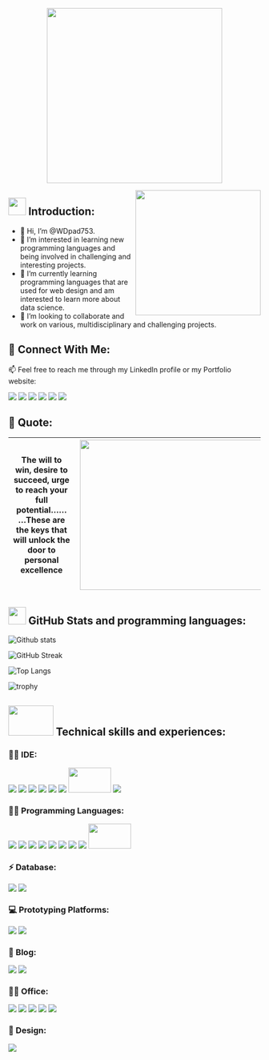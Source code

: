 <p align="center">
  <img height="350" src="https://user-images.githubusercontent.com/66917039/197783648-0cca2751-5b73-41ec-8b12-1b0e3bfd5573.gif">
</p>


<img align="right" width="250" height="250" src="https://static.wixstatic.com/media/69e010_8487b18c01744d67b7538514b00252f3~mv2.gif"></a>


## <img width="35" height="35" src="https://raw.githubusercontent.com/nixin72/nixin72/master/wave.gif"> Introduction:
- 👋 Hi, I’m @WDpad753.
- 👀 I’m interested in learning new programming languages and being involved in challenging and interesting projects.
- 🌱 I’m currently learning programming languages that are used for web design and am interested to learn more about data science.
- 💞️ I’m looking to collaborate and work on various, multidisciplinary and challenging projects.

## 🔗 Connect With Me:
📫 Feel free to reach me through my LinkedIn profile or my Portfolio website:

<a href="https://medium.com/@MMA611"><img src="https://img.shields.io/badge/Medium-12100E?style=for-the-badge&logo=medium&logoColor=white"></a> 
<a href="https://uk.linkedin.com/in/mohamed-mohamed-ahmed-b711a7127"><img src="https://img.shields.io/badge/LinkedIn-0077B5?style=for-the-badge&logo=linkedin&logoColor=white"></a> 
<a href="https://mmaengtech.wixsite.com/mmaengtech"><img src="https://img.shields.io/badge/Portfolio-%23000000.svg?style=for-the-badge&logo=firefox&logoColor=#FF7139"></a> 
<a href="https://www.kaggle.com/mma115"><img src="https://img.shields.io/badge/Kaggle-20BEFF?style=for-the-badge&logo=Kaggle&logoColor=white"></a>
<a href="https://www.kaggle.com/mma115"><img src="https://img.shields.io/badge/Kaggle-20BEFF?style=for-the-badge&logo=Kaggle&logoColor=white"></a>
<a href="https://surrey.academia.edu/MohamedMohamedAhmed"><img src="https://img.shields.io/badge/Academia-fff?style=for-the-badge&logo=academia&logoColor=black"></a>


## 💭 Quote:
| The will to win, desire to succeed, urge to reach your full potential………These are the keys that will unlock the door to personal excellence | <img align="right" width="1270" height="300" src="https://user-images.githubusercontent.com/66917039/193830489-d537d305-5275-4c0a-bd45-f0eb156109ce.png">  |
|:---:|:---:|

## <img width="35" height="35" src="https://user-images.githubusercontent.com/66917039/199515825-9e7358dd-63ad-46cf-abaa-a7fc6009416d.png"> GitHub Stats and programming languages:
![Github stats](https://github-readme-stats.vercel.app/api?username=WDpad753&theme=gradient&show_icons=true&count_private=true)

![GitHub Streak](https://streak-stats.demolab.com/?user=WDpad753)

![Top Langs](https://github-readme-stats.vercel.app/api/top-langs/?username=WDpad753&layout=compact)

![trophy](https://github-profile-trophy.vercel.app/?username=WDpad753&theme=discord)

## <img width="90" height="60" src="https://user-images.githubusercontent.com/66917039/199518739-15cb0cb2-f621-4d55-abd8-5975fbe57191.gif"> Technical skills and experiences:

### 👨‍💻 IDE:
<img src="https://img.shields.io/badge/apache%20netbeans-1B6AC6?style=for-the-badge&logo=apache%20netbeans%20IDE&logoColor=white">
<img src="https://img.shields.io/badge/Arduino_IDE-00979D?style=for-the-badge&logo=arduino&logoColor=white">
<img src="https://img.shields.io/badge/PyCharm-000000.svg?&style=for-the-badge&logo=PyCharm&logoColor=white">
<img src="https://img.shields.io/badge/Spyder%20Ide-FF0000?style=for-the-badge&logo=spyder%20ide&logoColor=white">
<img src="https://img.shields.io/badge/Dev C++-00599?style=for-the-badge&logo=c&logoColor=white">
<img src="https://img.shields.io/badge/LabVIEW-FFDB00.svg?style=for-the-badge&logo=LabVIEW&logoColor=black">
<img width="85" height="50" src="https://user-images.githubusercontent.com/66917039/199511700-f34398b5-d703-420e-9071-4cd46177ee88.png">
<img src="https://img.shields.io/badge/Visual_Studio-5C2D91?style=for-the-badge&logo=visual%20studio&logoColor=white">

### 👨‍💻 Programming Languages:
<img src="https://img.shields.io/badge/C-00599C?style=for-the-badge&logo=c&logoColor=white">
<img src="https://img.shields.io/badge/HTML5-E34F26?style=for-the-badge&logo=html5&logoColor=white">
<img src="https://img.shields.io/badge/JavaScript-323330?style=for-the-badge&logo=javascript&logoColor=F7DF1E">
<img src="https://img.shields.io/badge/Python-FFD43B?style=for-the-badge&logo=python&logoColor=blue">
<img src="https://img.shields.io/badge/Java-ED8B00?style=for-the-badge&logo=java&logoColor=white">
<img src="https://img.shields.io/badge/LabVIEW-FFDB00.svg?style=for-the-badge&logo=LabVIEW&logoColor=black">
<img src="https://img.shields.io/badge/php-%23777BB4.svg?&logo=php&logoColor=white">
<img src="https://custom-icon-badges.demolab.com/badge/C%23-%23239120.svg?logo=cshrp&logoColor=white">
<img width="85" height="50" src="https://user-images.githubusercontent.com/66917039/199511700-f34398b5-d703-420e-9071-4cd46177ee88.png">

### ⚡ Database:
<img src="https://img.shields.io/badge/MySQL-005C84?style=for-the-badge&logo=mysql&logoColor=white">
<img src="https://img.shields.io/badge/Microsoft%20SQL%20Server-CC2927?style=for-the-badge&logo=microsoft%20sql%20server&logoColor=white">

### 💻 Prototyping Platforms:
<img src="https://img.shields.io/badge/Arduino-00979D?style=for-the-badge&logo=Arduino&logoColor=white">
<img src="https://img.shields.io/badge/Raspberry%20Pi-A22846?style=for-the-badge&logo=Raspberry%20Pi&logoColor=white">

### 📝 Blog:
<img src="https://img.shields.io/badge/Medium-12100E?style=for-the-badge&logo=medium&logoColor=white">
<img src="https://img.shields.io/badge/Wix-000?style=for-the-badge&logo=wix&logoColor=white">

### 👨‍💻 Office:
<img src="https://img.shields.io/badge/LibreOffice-18A303?style=for-the-badge&logo=LibreOffice&logoColor=white">
<img src="https://img.shields.io/badge/Microsoft_Excel-217346?style=for-the-badge&logo=microsoft-excel&logoColor=white">
<img src="https://img.shields.io/badge/Microsoft_PowerPoint-B7472A?style=for-the-badge&logo=microsoft-powerpoint&logoColor=white">
<img src="https://img.shields.io/badge/Microsoft_Word-2B579A?style=for-the-badge&logo=microsoft-word&logoColor=white">
<img src="https://img.shields.io/badge/Trello-0052CC?style=for-the-badge&logo=trello&logoColor=white">

### 🎨 Design:
<img src="https://img.shields.io/badge/adobe%20illustrator-%23FF9A00.svg?style=for-the-badge&logo=adobe%20illustrator&logoColor=white">

<!---
WDpad753/WDpad753 is a ✨ special ✨ repository because its `README.md` (this file) appears on your GitHub profile.
You can click the Preview link to take a look at your changes.
--->
